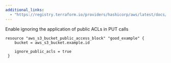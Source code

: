 ```yaml
---
additional_links: 
  - "https://registry.terraform.io/providers/hashicorp/aws/latest/docs/resources/s3_bucket_public_access_block#ignore_public_acls"
---
```


Enable ignoring the application of public ACLs in PUT calls

```hcl
resource "aws_s3_bucket_public_access_block" "good_example" {
 	bucket = aws_s3_bucket.example.id
   
 	ignore_public_acls = true
 }
```
